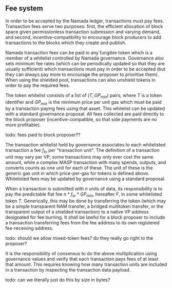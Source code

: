 ## Fee system

In order to be accepted by the Namada ledger, transactions must pay fees. Transaction fees serve two purposes: first, the efficient allocation of block space given permissionless transaction submission and varying demand, and second, incentive-compatibility to encourage block producers to add transactions to the blocks which they create and publish.

Namada transaction fees can be paid in any fungible token which is a member of a whitelist controlled by Namada governance. Governance also sets minimum fee rates (which can be periodically updated so that they are usually sufficient) which transactions must pay in order to be accepted (but they can always pay more to encourage the proposer to prioritise them). When using the shielded pool, transactions can also unshield tokens in order to pay the required fees.

The token whitelist consists of a list of $(T, GP_{min})$ pairs, where $T$ is a token identifier and $GP_{min}$ is the minimum price per unit gas which must be paid by a transaction paying fees using that asset. This whitelist can be updated with a standard governance proposal. All fees collected are paid directly to the block proposer (incentive-compatible, so that side payments are no more profitable).

todo: fees paid to block proposer??

The transaction whitelist held by governance associates to each
whitelisted transaction a fee $f_{tx}$ per "transaction unit". The
definition of a transaction unit may vary per VP; some transactions
may only ever cost the same amount, while a complex MASP transaction
with many spends, outputs, and converts counts as one unit for each of
these. The unit of these is the generic gas unit in which price-per-gas
for tokens is defined above. Whitelisted fees may be updated by
governance using a standard proposal.

When a transaction is submitted with $n$ units of data, its
responsibility is to pay the predictable flat fee $n * f_{tx} *
GP_{min}$, hereafter $F$, in some whitelisted token $T$. Generically,
this may be done by transferring the token (which may be a simple
transparent NAM transfer, a bridged multitoken transfer, or the
transparent output of a shielded transaction) to a native VP address
designated for fee burning. It shall be lawful for a block proposer to
include a transaction transferring fees from the fee address to its own
registered fee-receiving address.

todo: should we allow mixed-token fees? do they really go right to the
proposer?

It is the responsibility of consensus to do the above multiplication
using governance values and verify that each transaction pays fees of
at least that amount. This requires knowing how many transaction units
are included in a transaction by inspecting the transaction data
payload.

todo: can we literally just do this by size in bytes?
